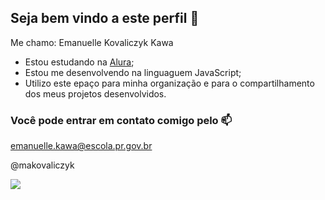 ## Seja bem vindo a este perfil 🤍

Me chamo: Emanuelle Kovaliczyk Kawa

- Estou estudando na [Alura](https://www.alura.com.br);
- Estou me desenvolvendo na linguaguem JavaScript;
- Utilizo este epaço para minha organização e para o compartilhamento dos meus projetos desenvolvidos.

### Você pode entrar em contato comigo pelo 📫

emanuelle.kawa@escola.pr.gov.br

@makovaliczyk

![](hhttps://tenor.com/EUbJ.gif)
